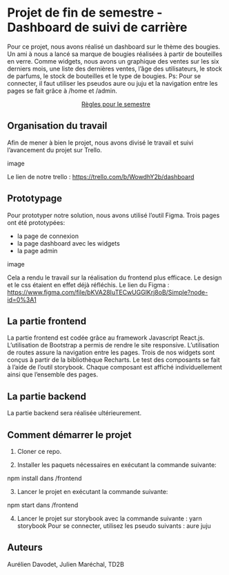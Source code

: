 # Projet de fin de semestre - Dashboard de suivi de carrière
Pour ce projet, nous avons réalisé un dashboard sur le thème des bougies. Un ami à nous a lancé sa marque de bougies réalisées à partir de bouteilles en verre. Comme widgets, nous avons un graphique des ventes sur les six derniers mois, une liste des dernières ventes, l’âge des utilisateurs, le stock de parfums, le stock de bouteilles et le type de bougies.
Ps: Pour se connecter, il faut utiliser les pseudos aure ou juju et la navigation entre les pages se fait grâce à /home et /admin.


<p align="center">
 <a href="https://gitlab.com/Adrien_Kourganoff/instructions_web_ocres_ing4/-/blob/master/README.md">Règles pour le semestre</a>
</p>

## Organisation du travail
Afin de mener à bien le projet, nous avons divisé le travail et suivi l’avancement du projet sur Trello.

image

Le lien de notre trello : https://trello.com/b/WowdhY2b/dashboard

## Prototypage

Pour prototyper notre solution, nous avons utilisé l’outil Figma.
Trois pages ont été prototypées:
- la page de connexion
- la page dashboard avec les widgets
- la page admin

image 

Cela a rendu le travail sur la réalisation du frontend plus efficace. Le design et le css étaient en effet déjà réfléchis.
Le lien du Figma : https://www.figma.com/file/bKVA28IuTECwUGGlKrj8oB/Simple?node-id=0%3A1

## La partie frontend

La partie frontend est codée grâce au framework Javascript React.js. L’utilisation de Bootstrap a permis de rendre le site responsive. L’utilisation de routes assure la navigation entre les pages.
Trois de nos widgets sont conçus à partir de la bibliothèque Recharts. 
Le test des composants se fait à l’aide de l’outil storybook. Chaque composant est affiché individuellement ainsi que l’ensemble des pages.

## La partie backend

La partie backend sera réalisée ultérieurement.

## Comment démarrer le projet

1. Cloner ce repo.


2. Installer les paquets nécessaires en exécutant la commande suivante:

 npm install
 dans /frontend

3. Lancer le projet en exécutant la commande suivante:

 npm start
 dans /frontend

4. Lancer le projet sur storybook avec la commande suivante :
yarn storybook
 Pour se connecter, utilisez les pseudo suivants :
aure
juju

## Auteurs

Aurélien Davodet, Julien Maréchal, TD2B
